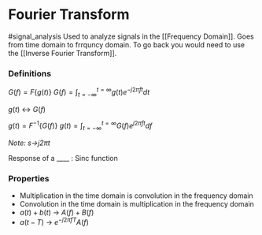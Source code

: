 # Fourier Transform
#signal_analysis 
Used to analyze signals in the [[Frequency Domain]].
Goes from time domain to frrquncy domain. To go back you would need to use the [[Inverse Fourier Transform]].

### Definitions
$G(f)=F\{g(t)\}$
$G(f)=\int _{t=-\infty}^{t=\infty}g(t)e^{-j2\pi ft}dt$

$g(t)$ <-> $G(f)$

$g(t)=F^{-1}\{G(f)\}$
$g(t)=\int _{t=-\infty}^{t=\infty}G(f)e^{j2\pi ft}df$

*Note: $s$->$j2\pi t$*

Response of a ____ : Sinc function

### Properties
- Multiplication in the time domain is convolution in the frequency domain
- Convolution in the time domain is multiplication in the frequency domain
- $a(t)+b(t)$ -> $A(f)+B(f)$
- $a(t-T)$ -> $e^{-j2\pi fT}A(f)$
